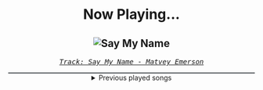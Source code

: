 <div align="center"> 
<h1>Now Playing...</h1>

![Say My Name](https://i.scdn.co/image/ab67616d00001e02827a05367ab433644b1741e9)
--
_<samp><a href="https://open.spotify.com/track/3zZwwTNa27TDKUSNj2uuMc">Track: Say My Name - Matvey Emerson</a></samp>_

<div style="border: 1px #4B5054 solid"></div>
<details>
  <summary>
    Previous played songs
  </summary>
  <table>
    <thead>
      <tr>
        <th>
          Artist
        </th>
        <th>
          Song
        </th>
        <th>
          Link
        </th>
      </tr>
    </thead>
    <tbody>
      <tr><td>Matvey Emerson</td><td>Say My Name</td><td><a href="https://open.spotify.com/track/3zZwwTNa27TDKUSNj2uuMc">https://open.spotify.com/track/3zZwwTNa27TDKUSNj2uuMc</a></td></tr><tr><td>Radical Face</td><td>Ghost Towns</td><td><a href="https://open.spotify.com/track/0cWfWH7cXgSRcAX06Vj7N7">https://open.spotify.com/track/0cWfWH7cXgSRcAX06Vj7N7</a></td></tr><tr><td>Epik High</td><td>Rosario (Feat. CL, ZICO)</td><td><a href="https://open.spotify.com/track/0OWBz5FCeATA2zhHgAk7Uh">https://open.spotify.com/track/0OWBz5FCeATA2zhHgAk7Uh</a></td></tr><tr><td>Cha Cha Malone</td><td>Right Now (feat. Jay Park)</td><td><a href="https://open.spotify.com/track/0o0oKHhOnfioJ0qtvm1eXa">https://open.spotify.com/track/0o0oKHhOnfioJ0qtvm1eXa</a></td></tr><tr><td>Post Malone</td><td>rockstar (feat. 21 Savage)</td><td><a href="https://open.spotify.com/track/0e7ipj03S05BNilyu5bRzt">https://open.spotify.com/track/0e7ipj03S05BNilyu5bRzt</a></td></tr><tr><td>EXO</td><td>BEAUTIFUL</td><td><a href="https://open.spotify.com/track/23ZOetlqB0jACaFRStNmyO">https://open.spotify.com/track/23ZOetlqB0jACaFRStNmyO</a></td></tr><tr><td>DEAN</td><td>풀어</td><td><a href="https://open.spotify.com/track/2p980qlVXYLh3HdHusbhfa">https://open.spotify.com/track/2p980qlVXYLh3HdHusbhfa</a></td></tr><tr><td>RM</td><td>uhgood</td><td><a href="https://open.spotify.com/track/5u9Pr2CujzeWFZJPALBPqQ">https://open.spotify.com/track/5u9Pr2CujzeWFZJPALBPqQ</a></td></tr><tr><td>Harrison</td><td>Touch Me</td><td><a href="https://open.spotify.com/track/6dL3mSVhxW1gkMj7kMAIuA">https://open.spotify.com/track/6dL3mSVhxW1gkMj7kMAIuA</a></td></tr><tr><td>Casper</td><td>So perfekt</td><td><a href="https://open.spotify.com/track/2xWEfTSpapoxnmkeSb0hHf">https://open.spotify.com/track/2xWEfTSpapoxnmkeSb0hHf</a></td></tr><tr><td>Block B - BASTARZ</td><td>Recognize (B-BOMB Solo) (feat. punchnello)</td><td><a href="https://open.spotify.com/track/5Y97TjQrbtR7tAgQHRA8jR">https://open.spotify.com/track/5Y97TjQrbtR7tAgQHRA8jR</a></td></tr><tr><td>Lost Frequencies</td><td>Are You With Me</td><td><a href="https://open.spotify.com/track/4255amV4enzl28KAn16rUO">https://open.spotify.com/track/4255amV4enzl28KAn16rUO</a></td></tr><tr><td>EXO</td><td>Baby You Are</td><td><a href="https://open.spotify.com/track/1j37dCqGQuvWNYg80RIiOu">https://open.spotify.com/track/1j37dCqGQuvWNYg80RIiOu</a></td></tr><tr><td>Polarkreis 18</td><td>Unendliche Sinfonie</td><td><a href="https://open.spotify.com/track/789pJ5hzwuCORRebkgX3nT">https://open.spotify.com/track/789pJ5hzwuCORRebkgX3nT</a></td></tr><tr><td>Adel Tawil</td><td>Aschenflug (feat. Sido & Prinz Pi)</td><td><a href="https://open.spotify.com/track/7gnaGHAhhuVviZjJyIP3kt">https://open.spotify.com/track/7gnaGHAhhuVviZjJyIP3kt</a></td></tr><tr><td>Swedish House Mafia</td><td>Moth To A Flame (with The Weeknd)</td><td><a href="https://open.spotify.com/track/0VO8gYVDSwM1Qdd2GsMoYK">https://open.spotify.com/track/0VO8gYVDSwM1Qdd2GsMoYK</a></td></tr><tr><td>Joji</td><td>SLOW DANCING IN THE DARK</td><td><a href="https://open.spotify.com/track/0rKtyWc8bvkriBthvHKY8d">https://open.spotify.com/track/0rKtyWc8bvkriBthvHKY8d</a></td></tr><tr><td>Seeed</td><td>Beautiful</td><td><a href="https://open.spotify.com/track/1mFNfif722IgpK2tl33JNU">https://open.spotify.com/track/1mFNfif722IgpK2tl33JNU</a></td></tr><tr><td>Midi Culture</td><td>The Deep End</td><td><a href="https://open.spotify.com/track/2D2zAfEkgY4G49idbWiezo">https://open.spotify.com/track/2D2zAfEkgY4G49idbWiezo</a></td></tr><tr><td>Kygo</td><td>Stole the Show</td><td><a href="https://open.spotify.com/track/5masKPHeAOVNgxdLebIcK7">https://open.spotify.com/track/5masKPHeAOVNgxdLebIcK7</a></td></tr>
    </tbody>
  </table>
</details>

</div>
